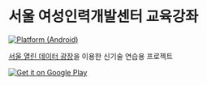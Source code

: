 # 서울 여성인력개발센터 교육강좌
[![Platform (Android)](https://img.shields.io/badge/platform-Android-blue.svg?style=flat-square)](http://www.android.com)

[서울 열린 데이터 광장](http://data.seoul.go.kr)을 이용한 신기술 연습용 프로젝트


[![Get it on Google Play](https://play.google.com/intl/en_us/badges/images/apps/ko-play-badge-border.png)](https://play.google.com/store/apps/details?id=kr.susemi99.seoulwomen&utm_source=global_co&utm_medium=prtnr&utm_content=Mar2515&utm_campaign=PartBadge&pcampaignid=MKT-AC-global-none-all-co-pr-py-PartBadges-Oct1515-1)

